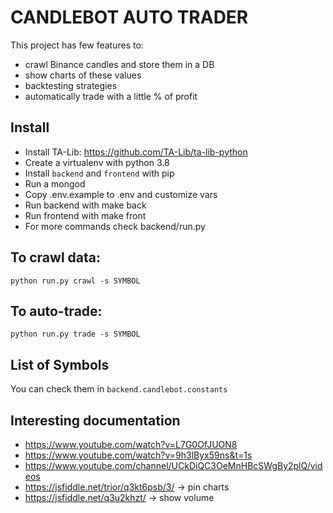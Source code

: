 # CANDLEBOT AUTO TRADER
This project has few features to:
- crawl Binance candles and store them in a DB
- show charts of these values
- backtesting strategies
- automatically trade with a little % of profit

## Install
- Install TA-Lib: https://github.com/TA-Lib/ta-lib-python
- Create a virtualenv with python 3.8
- Install `backend` and `frontend` with pip
- Run a mongod
- Copy .env.example to .env and customize vars
- Run backend with make back
- Run frontend with make front
- For more commands check backend/run.py

## To crawl data:
```
python run.py crawl -s SYMBOL
```

## To auto-trade:
```
python run.py trade -s SYMBOL
```

## List of Symbols
You can check them in `backend.candlebot.constants`

## Interesting documentation
- https://www.youtube.com/watch?v=L7G0OfJUON8
- https://www.youtube.com/watch?v=9h3lByx59ns&t=1s
- https://www.youtube.com/channel/UCkDiQC3OeMnHBcSWgBy2plQ/videos
- https://jsfiddle.net/trior/q3kt6psb/3/ -> pin charts
- https://jsfiddle.net/q3u2khzt/ -> show volume